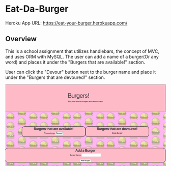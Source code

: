 # Eat-Da-Burger

Heroku App URL: https://eat-your-burger.herokuapp.com/

## Overview

This is a school assignment that utilizes handlebars, the concept of MVC, and uses ORM with MySQL. The user can add a name of a burger(Or any word) and places it under the "Burgers that are available!" section. 

User can click the "Devour" button next to the burger name and place it under the "Burgers that are devoured!" section. 


![burger_01](public/assets/images/home.png)



